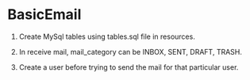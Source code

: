 # BasicEmail

1. Create MySql tables using tables.sql file in resources.

2. In receive mail, mail_category can be INBOX, SENT, DRAFT, TRASH.

3. Create a user before trying to send the mail for that particular user.
